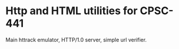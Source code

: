 Http and HTML utilities for CPSC-441
========================

Main httrack emulator, HTTP/1.0 server, simple url verifier.
